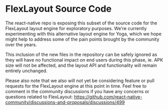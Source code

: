 # FlexLayout Source Code

The react-native repo is exposing this subset of the source code for the FlexLayout layout engine for exploratory purposes. We're currently experimenting with this alternative layout engine for Yoga, which we hope might help to address some of the pain points brought by the community over the years.

This inclusion of the new files in the repository can be safely ignored as they will have no functional impact on end users during this phase, ie. APK size will not be affected, and the layout API and functionality will remain entirely unchanged.

Please also note that we also will not yet be considering feature or pull requests for the FlexLayout engine at this point in time. Feel free to comment in the community discussions if you have any concerns or questions related to FlexLayout:
https://github.com/react-native-community/discussions-and-proposals/discussions/499
